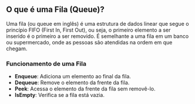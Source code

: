 ## O que é uma Fila (Queue)?

Uma fila (ou queue em inglês) é uma estrutura de dados linear que segue o princípio FIFO (First In, First Out), ou seja, o primeiro elemento a ser inserido é o primeiro a ser removido. É semelhante a uma fila em um banco ou supermercado, onde as pessoas são atendidas na ordem em que chegam.

### Funcionamento de uma Fila

- **Enqueue**: Adiciona um elemento ao final da fila.
- **Dequeue**: Remove o elemento da frente da fila.
- **Peek**: Acessa o elemento da frente da fila sem removê-lo.
- **IsEmpty**: Verifica se a fila está vazia.
